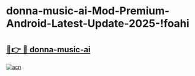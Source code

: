 # donna-music-ai-Mod-Premium-Android-Latest-Update-2025-!foahi

# <h2><a href="https://3kyua2.esa.edu.pl?title=donna-music-ai&ref=foahi">🔗👉 🔴 donna-music-ai</a></h2>

[![acn](https://github.com/user-attachments/assets/0f9c940e-d8b0-45ae-aac7-cd30a18b3e1c)](https://3kyua2.esa.edu.pl?title=donna-music-ai&ref=foahi)


